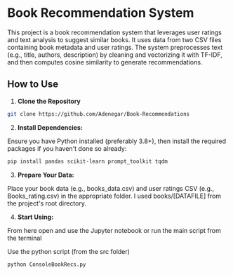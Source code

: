 # Book Recommendation System

This project is a book recommendation system that leverages user ratings and text analysis to suggest similar books. It uses data from two CSV files containing book metadata and user ratings. The system preprocesses text (e.g., title, authors, description) by cleaning and vectorizing it with TF-IDF, and then computes cosine similarity to generate recommendations.

## How to Use

1. **Clone the Repository**

```bash
git clone https://github.com/Adenegar/Book-Recommendations
```

2. **Install Dependencies:**

Ensure you have Python installed (preferably 3.8+), then install the required packages if you haven't done so already:

```bash
pip install pandas scikit-learn prompt_toolkit tqdm
```

3. **Prepare Your Data:**

Place your book data (e.g., books_data.csv) and user ratings CSV (e.g., Books_rating.csv) in the appropriate folder. I used books/[DATAFILE] from the project's root directory.

4. **Start Using:**

From here open and use the Jupyter notebook or run the main script from the terminal 


Use the python script (from the src folder)
``` bash
python ConsoleBookRecs.py
```